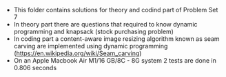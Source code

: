 - This folder contains solutions for theory and codind part of Problem Set 7
- In theory part there are questions that required to know dynamic programming and knapsack (stock purchasing problem)
- In coding part a content-aware image resizing algorithm known as seam carving are implemented using dynamic programming (https://en.wikipedia.org/wiki/Seam_carving)
- On an Apple Macbook Air M1/16 GB/8C - 8G system 2 tests are done in 0.806 seconds
